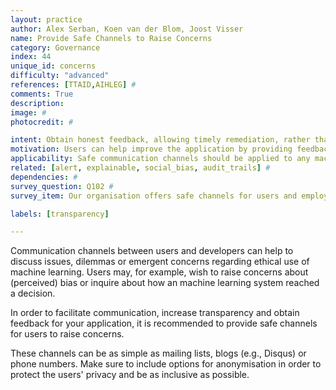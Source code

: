 ```yaml
---
layout: practice
author: Alex Serban, Koen van der Blom, Joost Visser
name: Provide Safe Channels to Raise Concerns
category: Governance
index: 44
unique_id: concerns
difficulty: "advanced"
references: [TTAID,AIHLEG] #
comments: True
description:
image: #
photocredit: #

intent: Obtain honest feedback, allowing timely remediation, rather than giving rise to conflict.  #
motivation: Users can help improve the application by providing feedback.  #
applicability: Safe communication channels should be applied to any machine learning application.
related: [alert, explainable, social_bias, audit_trails] #
dependencies: #
survey_question: Q102 #
survey_item: Our organisation offers safe channels for users and employees to raise concerns about privacy, safety, security, fairness, or other concerns related to our ML applications.

labels: [transparency]

---
```


Communication channels between users and developers can help to discuss issues, dilemmas or emergent concerns regarding ethical use of machine learning. Users may, for example, wish to raise concerns about (perceived) bias or inquire about how an machine learning system reached a decision.

In order to facilitate communication, increase transparency and obtain feedback for your application, it is recommended to provide safe channels for users to raise concerns.

These channels can be as simple as mailing lists, blogs (e.g., Disqus) or phone numbers.
Make sure to include options for anonymisation in order to protect the users' privacy and be as inclusive as possible.
